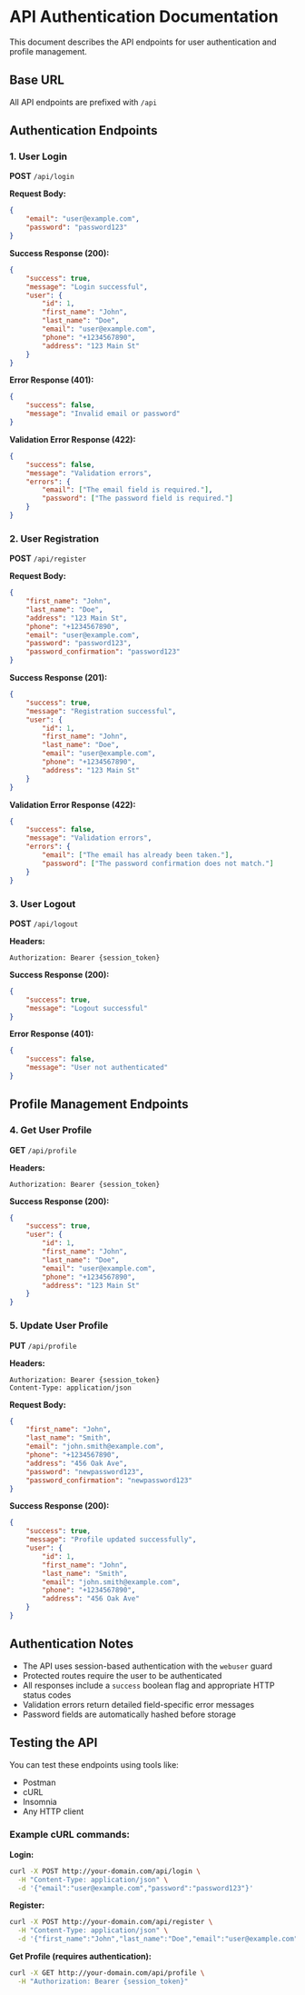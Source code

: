 # API Authentication Documentation

This document describes the API endpoints for user authentication and profile management.

## Base URL
All API endpoints are prefixed with `/api`

## Authentication Endpoints

### 1. User Login
**POST** `/api/login`

**Request Body:**
```json
{
    "email": "user@example.com",
    "password": "password123"
}
```

**Success Response (200):**
```json
{
    "success": true,
    "message": "Login successful",
    "user": {
        "id": 1,
        "first_name": "John",
        "last_name": "Doe",
        "email": "user@example.com",
        "phone": "+1234567890",
        "address": "123 Main St"
    }
}
```

**Error Response (401):**
```json
{
    "success": false,
    "message": "Invalid email or password"
}
```

**Validation Error Response (422):**
```json
{
    "success": false,
    "message": "Validation errors",
    "errors": {
        "email": ["The email field is required."],
        "password": ["The password field is required."]
    }
}
```

### 2. User Registration
**POST** `/api/register`

**Request Body:**
```json
{
    "first_name": "John",
    "last_name": "Doe",
    "address": "123 Main St",
    "phone": "+1234567890",
    "email": "user@example.com",
    "password": "password123",
    "password_confirmation": "password123"
}
```

**Success Response (201):**
```json
{
    "success": true,
    "message": "Registration successful",
    "user": {
        "id": 1,
        "first_name": "John",
        "last_name": "Doe",
        "email": "user@example.com",
        "phone": "+1234567890",
        "address": "123 Main St"
    }
}
```

**Validation Error Response (422):**
```json
{
    "success": false,
    "message": "Validation errors",
    "errors": {
        "email": ["The email has already been taken."],
        "password": ["The password confirmation does not match."]
    }
}
```

### 3. User Logout
**POST** `/api/logout`

**Headers:**
```
Authorization: Bearer {session_token}
```

**Success Response (200):**
```json
{
    "success": true,
    "message": "Logout successful"
}
```

**Error Response (401):**
```json
{
    "success": false,
    "message": "User not authenticated"
}
```

## Profile Management Endpoints

### 4. Get User Profile
**GET** `/api/profile`

**Headers:**
```
Authorization: Bearer {session_token}
```

**Success Response (200):**
```json
{
    "success": true,
    "user": {
        "id": 1,
        "first_name": "John",
        "last_name": "Doe",
        "email": "user@example.com",
        "phone": "+1234567890",
        "address": "123 Main St"
    }
}
```

### 5. Update User Profile
**PUT** `/api/profile`

**Headers:**
```
Authorization: Bearer {session_token}
Content-Type: application/json
```

**Request Body:**
```json
{
    "first_name": "John",
    "last_name": "Smith",
    "email": "john.smith@example.com",
    "phone": "+1234567890",
    "address": "456 Oak Ave",
    "password": "newpassword123",
    "password_confirmation": "newpassword123"
}
```

**Success Response (200):**
```json
{
    "success": true,
    "message": "Profile updated successfully",
    "user": {
        "id": 1,
        "first_name": "John",
        "last_name": "Smith",
        "email": "john.smith@example.com",
        "phone": "+1234567890",
        "address": "456 Oak Ave"
    }
}
```

## Authentication Notes

- The API uses session-based authentication with the `webuser` guard
- Protected routes require the user to be authenticated
- All responses include a `success` boolean flag and appropriate HTTP status codes
- Validation errors return detailed field-specific error messages
- Password fields are automatically hashed before storage

## Testing the API

You can test these endpoints using tools like:
- Postman
- cURL
- Insomnia
- Any HTTP client

### Example cURL commands:

**Login:**
```bash
curl -X POST http://your-domain.com/api/login \
  -H "Content-Type: application/json" \
  -d '{"email":"user@example.com","password":"password123"}'
```

**Register:**
```bash
curl -X POST http://your-domain.com/api/register \
  -H "Content-Type: application/json" \
  -d '{"first_name":"John","last_name":"Doe","email":"user@example.com","password":"password123","password_confirmation":"password123","phone":"+1234567890","address":"123 Main St"}'
```

**Get Profile (requires authentication):**
```bash
curl -X GET http://your-domain.com/api/profile \
  -H "Authorization: Bearer {session_token}"
``` 
